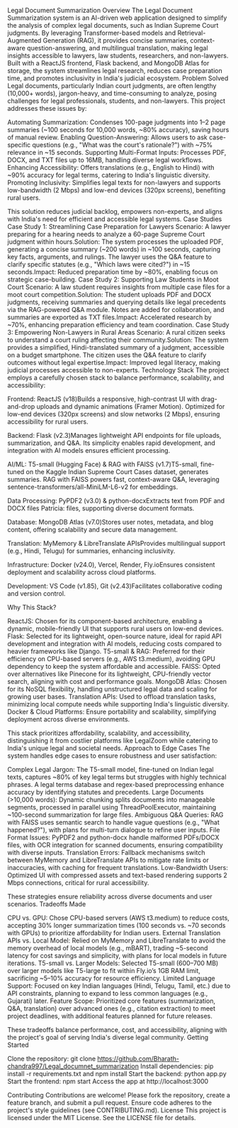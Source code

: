Legal Document Summarization
Overview
The Legal Document Summarization system is an AI-driven web application designed to simplify the analysis of complex legal documents, such as Indian Supreme Court judgments. By leveraging Transformer-based models and Retrieval-Augmented Generation (RAG), it provides concise summaries, context-aware question-answering, and multilingual translation, making legal insights accessible to lawyers, law students, researchers, and non-lawyers. Built with a ReactJS frontend, Flask backend, and MongoDB Atlas for storage, the system streamlines legal research, reduces case preparation time, and promotes inclusivity in India's judicial ecosystem.
Problem Solved
Legal documents, particularly Indian court judgments, are often lengthy (10,000+ words), jargon-heavy, and time-consuming to analyze, posing challenges for legal professionals, students, and non-lawyers. This project addresses these issues by:

Automating Summarization: Condenses 100-page judgments into 1–2 page summaries (~100 seconds for 10,000 words, ~80% accuracy), saving hours of manual review.
Enabling Question-Answering: Allows users to ask case-specific questions (e.g., "What was the court's rationale?") with ~75% relevance in ~15 seconds.
Supporting Multi-Format Inputs: Processes PDF, DOCX, and TXT files up to 16MB, handling diverse legal workflows.
Enhancing Accessibility: Offers translations (e.g., English to Hindi) with ~90% accuracy for legal terms, catering to India's linguistic diversity.
Promoting Inclusivity: Simplifies legal texts for non-lawyers and supports low-bandwidth (2 Mbps) and low-end devices (320px screens), benefiting rural users.

This solution reduces judicial backlog, empowers non-experts, and aligns with India's need for efficient and accessible legal systems.
Case Studies
Case Study 1: Streamlining Case Preparation for Lawyers
Scenario: A lawyer preparing for a hearing needs to analyze a 60-page Supreme Court judgment within hours.Solution: The system processes the uploaded PDF, generating a concise summary (~200 words) in ~100 seconds, capturing key facts, arguments, and rulings. The lawyer uses the Q&A feature to clarify specific statutes (e.g., "Which laws were cited?") in ~15 seconds.Impact: Reduced preparation time by ~80%, enabling focus on strategic case-building.
Case Study 2: Supporting Law Students in Moot Court
Scenario: A law student requires insights from multiple case files for a moot court competition.Solution: The student uploads PDF and DOCX judgments, receiving summaries and querying details like legal precedents via the RAG-powered Q&A module. Notes are added for collaboration, and summaries are exported as TXT files.Impact: Accelerated research by ~70%, enhancing preparation efficiency and team coordination.
Case Study 3: Empowering Non-Lawyers in Rural Areas
Scenario: A rural citizen seeks to understand a court ruling affecting their community.Solution: The system provides a simplified, Hindi-translated summary of a judgment, accessible on a budget smartphone. The citizen uses the Q&A feature to clarify outcomes without legal expertise.Impact: Improved legal literacy, making judicial processes accessible to non-experts.
Technology Stack
The project employs a carefully chosen stack to balance performance, scalability, and accessibility:

Frontend: ReactJS (v18)Builds a responsive, high-contrast UI with drag-and-drop uploads and dynamic animations (Framer Motion). Optimized for low-end devices (320px screens) and slow networks (2 Mbps), ensuring accessibility for rural users.

Backend: Flask (v2.3)Manages lightweight API endpoints for file uploads, summarization, and Q&A. Its simplicity enables rapid development, and integration with AI models ensures efficient processing.

AI/ML: T5-small (Hugging Face) & RAG with FAISS (v1.7)T5-small, fine-tuned on the Kaggle Indian Supreme Court Cases dataset, generates summaries. RAG with FAISS powers fast, context-aware Q&A, leveraging sentence-transformers/all-MiniLM-L6-v2 for embeddings.

Data Processing: PyPDF2 (v3.0) & python-docxExtracts text from PDF and DOCX files Patricia: files, supporting diverse document formats.

Database: MongoDB Atlas (v7.0)Stores user notes, metadata, and blog content, offering scalability and secure data management.

Translation: MyMemory & LibreTranslate APIsProvides multilingual support (e.g., Hindi, Telugu) for summaries, enhancing inclusivity.

Infrastructure: Docker (v24.0), Vercel, Render, Fly.ioEnsures consistent deployment and scalability across cloud platforms.

Development: VS Code (v1.85), Git (v2.43)Facilitates collaborative coding and version control.


Why This Stack?

ReactJS: Chosen for its component-based architecture, enabling a dynamic, mobile-friendly UI that supports rural users on low-end devices.
Flask: Selected for its lightweight, open-source nature, ideal for rapid API development and integration with AI models, reducing costs compared to heavier frameworks like Django.
T5-small & RAG: Preferred for their efficiency on CPU-based servers (e.g., AWS t3.medium), avoiding GPU dependency to keep the system affordable and accessible.
FAISS: Opted over alternatives like Pinecone for its lightweight, CPU-friendly vector search, aligning with cost and performance goals.
MongoDB Atlas: Chosen for its NoSQL flexibility, handling unstructured legal data and scaling for growing user bases.
Translation APIs: Used to offload translation tasks, minimizing local compute needs while supporting India's linguistic diversity.
Docker & Cloud Platforms: Ensure portability and scalability, simplifying deployment across diverse environments.

This stack prioritizes affordability, scalability, and accessibility, distinguishing it from costlier platforms like LegalZoom while catering to India's unique legal and societal needs.
Approach to Edge Cases
The system handles edge cases to ensure robustness and user satisfaction:

Complex Legal Jargon: The T5-small model, fine-tuned on Indian legal texts, captures ~80% of key legal terms but struggles with highly technical phrases. A legal terms database and regex-based preprocessing enhance accuracy by identifying statutes and precedents.
Large Documents (>10,000 words): Dynamic chunking splits documents into manageable segments, processed in parallel using ThreadPoolExecutor, maintaining ~100-second summarization for large files.
Ambiguous Q&A Queries: RAG with FAISS uses semantic search to handle vague questions (e.g., "What happened?"), with plans for multi-turn dialogue to refine user inputs.
File Format Issues: PyPDF2 and python-docx handle malformed PDFs/DOCX files, with OCR integration for scanned documents, ensuring compatibility with diverse inputs.
Translation Errors: Fallback mechanisms switch between MyMemory and LibreTranslate APIs to mitigate rate limits or inaccuracies, with caching for frequent translations.
Low-Bandwidth Users: Optimized UI with compressed assets and text-based rendering supports 2 Mbps connections, critical for rural accessibility.

These strategies ensure reliability across diverse documents and user scenarios.
Tradeoffs Made

CPU vs. GPU: Chose CPU-based servers (AWS t3.medium) to reduce costs, accepting 30% longer summarization times (100 seconds vs. ~70 seconds with GPUs) to prioritize affordability for Indian users.
External Translation APIs vs. Local Model: Relied on MyMemory and LibreTranslate to avoid the memory overhead of local models (e.g., mBART), trading ~5-second latency for cost savings and simplicity, with plans for local models in future iterations.
T5-small vs. Larger Models: Selected T5-small (600–700 MB) over larger models like T5-large to fit within Fly.io’s 1GB RAM limit, sacrificing ~5–10% accuracy for resource efficiency.
Limited Language Support: Focused on key Indian languages (Hindi, Telugu, Tamil, etc.) due to API constraints, planning to expand to less common languages (e.g., Gujarati) later.
Feature Scope: Prioritized core features (summarization, Q&A, translation) over advanced ones (e.g., citation extraction) to meet project deadlines, with additional features planned for future releases.

These tradeoffs balance performance, cost, and accessibility, aligning with the project's goal of serving India's diverse legal community.
Getting Started

Clone the repository: git clone https://github.com/Bharath-chandra997/Legal_documnet_summarization
Install dependencies: pip install -r requirements.txt and npm install
Start the backend: python app.py
Start the frontend: npm start
Access the app at http://localhost:3000

Contributing
Contributions are welcome! Please fork the repository, create a feature branch, and submit a pull request. Ensure code adheres to the project's style guidelines (see CONTRIBUTING.md).
License
This project is licensed under the MIT License. See the LICENSE file for details.

